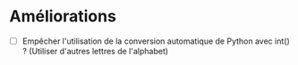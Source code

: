 # Améliorations

* [ ] Empêcher l'utilisation de la conversion automatique de Python avec int() ? (Utiliser d'autres lettres de l'alphabet)

